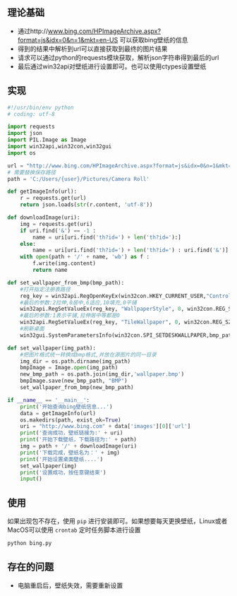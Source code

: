 ## 理论基础

- 通过http://www.bing.com/HPImageArchive.aspx?format=js&idx=0&n=1&mkt=en-US 可以获取bing壁纸的信息
- 得到的结果中解析到url可以直接获取到最终的图片结果
- 请求可以通过python的requests模块获取，解析json字符串得到最后的url
- 最后通过win32api对壁纸进行设置即可。也可以使用ctypes设置壁纸

## 实现

```python
#!/usr/bin/env python
# coding: utf-8

import requests
import json
import PIL.Image as Image
import win32api,win32con,win32gui
import os

url = "http://www.bing.com/HPImageArchive.aspx?format=js&idx=0&n=1&mkt=en-US"
# 需要替换保存路径
path = 'C:/Users/{user}/Pictures/Camera Roll'

def getImageInfo(url):
    r = requests.get(url)
    return json.loads(str(r.content, 'utf-8'))

def downloadImage(uri):
    img = requests.get(uri)
    if uri.find('&') == -1 :
        name = uri[uri.find('th?id=') + len('th?id='):]
    else:
        name = uri[uri.find('th?id=') + len('th?id=') : uri.find('&')]
    with open(path + '/' + name, 'wb') as f :
        f.write(img.content)
        return name

def set_wallpaper_from_bmp(bmp_path):
    #打开指定注册表路径
    reg_key = win32api.RegOpenKeyEx(win32con.HKEY_CURRENT_USER,"Control Panel\\Desktop",0,win32con.KEY_SET_VALUE)
    #最后的参数:2拉伸,0居中,6适应,10填充,0平铺
    win32api.RegSetValueEx(reg_key, "WallpaperStyle", 0, win32con.REG_SZ, "2")
    #最后的参数:1表示平铺,拉伸居中等都是0
    win32api.RegSetValueEx(reg_key, "TileWallpaper", 0, win32con.REG_SZ, "0")
    #刷新桌面
    win32gui.SystemParametersInfo(win32con.SPI_SETDESKWALLPAPER,bmp_path, win32con.SPIF_SENDWININICHANGE)

def set_wallpaper(img_path):
    #把图片格式统一转换成bmp格式,并放在源图片的同一目录
    img_dir = os.path.dirname(img_path)
    bmpImage = Image.open(img_path)
    new_bmp_path = os.path.join(img_dir,'wallpaper.bmp')
    bmpImage.save(new_bmp_path, "BMP")
    set_wallpaper_from_bmp(new_bmp_path)

if __name__ == '__main__':
    print('开始查询bing壁纸信息...')
    data = getImageInfo(url)
    os.makedirs(path, exist_ok=True)
    uri = "http://www.bing.com" + data['images'][0]['url']
    print('查询成功，壁纸链接为:' + uri)
    print('开始下载壁纸，下载路径为:' + path)
    img = path + '/' + downloadImage(uri)
    print('下载完成，壁纸名为：' + img)
    print('开始设置桌面壁纸....')
    set_wallpaper(img)
    print('设置成功，按任意键结束')
    input()
```

## 使用
如果出现包不存在，使用 `pip` 进行安装即可。如果想要每天更换壁纸，Linux或者MacOS可以使用 `crontab` 定时任务脚本进行设置
```bash
python bing.py
```

## 存在的问题
- 电脑重启后，壁纸失效，需要重新设置